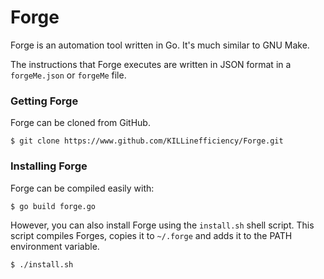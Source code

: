 # Forge


Forge is an automation tool written in Go. It's much similar to GNU Make.

The instructions that Forge executes are written in JSON format in a ``forgeMe.json`` or ``forgeMe`` file.

### Getting Forge

Forge can be cloned from GitHub.
```
$ git clone https://www.github.com/KILLinefficiency/Forge.git
```
### Installing Forge

Forge can be compiled easily with:
```
$ go build forge.go
```

However, you can also install Forge using the ``install.sh`` shell script. This script compiles Forges, copies it to ``~/.forge`` and adds it to the PATH environment variable.

```
$ ./install.sh
```